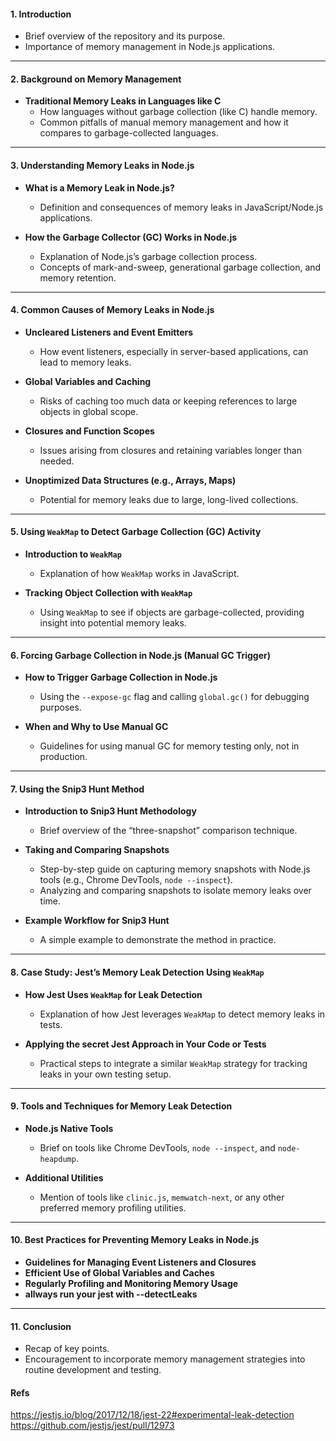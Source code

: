 #### 1. **Introduction**
   - Brief overview of the repository and its purpose.
   - Importance of memory management in Node.js applications.

---

#### 2. **Background on Memory Management**
   - **Traditional Memory Leaks in Languages like C**  
     - How languages without garbage collection (like C) handle memory.
     - Common pitfalls of manual memory management and how it compares to garbage-collected languages.

---

#### 3. **Understanding Memory Leaks in Node.js**
   - **What is a Memory Leak in Node.js?**  
     - Definition and consequences of memory leaks in JavaScript/Node.js applications.
   
   - **How the Garbage Collector (GC) Works in Node.js**  
     - Explanation of Node.js’s garbage collection process.
     - Concepts of mark-and-sweep, generational garbage collection, and memory retention.

---

#### 4. **Common Causes of Memory Leaks in Node.js**
   - **Uncleared Listeners and Event Emitters**  
     - How event listeners, especially in server-based applications, can lead to memory leaks.
   
   - **Global Variables and Caching**  
     - Risks of caching too much data or keeping references to large objects in global scope.
   
   - **Closures and Function Scopes**  
     - Issues arising from closures and retaining variables longer than needed.
   
   - **Unoptimized Data Structures (e.g., Arrays, Maps)**  
     - Potential for memory leaks due to large, long-lived collections.

---

#### 5. **Using `WeakMap` to Detect Garbage Collection (GC) Activity**
   - **Introduction to `WeakMap`**  
     - Explanation of how `WeakMap` works in JavaScript.
   
   - **Tracking Object Collection with `WeakMap`**  
     - Using `WeakMap` to see if objects are garbage-collected, providing insight into potential memory leaks.
   
---

#### 6. **Forcing Garbage Collection in Node.js (Manual GC Trigger)**
   - **How to Trigger Garbage Collection in Node.js**  
     - Using the `--expose-gc` flag and calling `global.gc()` for debugging purposes.
   
   - **When and Why to Use Manual GC**  
     - Guidelines for using manual GC for memory testing only, not in production.

---

#### 7. **Using the Snip3 Hunt Method**
   - **Introduction to Snip3 Hunt Methodology**  
     - Brief overview of the “three-snapshot” comparison technique.
   
   - **Taking and Comparing Snapshots**  
     - Step-by-step guide on capturing memory snapshots with Node.js tools (e.g., Chrome DevTools, `node --inspect`).
     - Analyzing and comparing snapshots to isolate memory leaks over time.
   
   - **Example Workflow for Snip3 Hunt**  
     - A simple example to demonstrate the method in practice.

---

#### 8. **Case Study: Jest’s Memory Leak Detection Using `WeakMap`**
   - **How Jest Uses `WeakMap` for Leak Detection**  
     - Explanation of how Jest leverages `WeakMap` to detect memory leaks in tests.
   
   - **Applying the secret Jest Approach in Your Code or Tests**  
     - Practical steps to integrate a similar `WeakMap` strategy for tracking leaks in your own testing setup.

---

#### 9. **Tools and Techniques for Memory Leak Detection**
   - **Node.js Native Tools**  
     - Brief on tools like Chrome DevTools, `node --inspect`, and `node-heapdump`.
   
   - **Additional Utilities**  
     - Mention of tools like `clinic.js`, `memwatch-next`, or any other preferred memory profiling utilities.

---

#### 10. **Best Practices for Preventing Memory Leaks in Node.js**
   - **Guidelines for Managing Event Listeners and Closures**  
   - **Efficient Use of Global Variables and Caches**  
   - **Regularly Profiling and Monitoring Memory Usage**
   - **allways run your jest with --detectLeaks**

---

#### 11. **Conclusion**
   - Recap of key points.
   - Encouragement to incorporate memory management strategies into routine development and testing.
#### Refs
https://jestjs.io/blog/2017/12/18/jest-22#experimental-leak-detection
https://github.com/jestjs/jest/pull/12973

